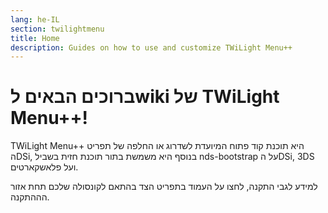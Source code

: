 ```yaml
---
lang: he-IL
section: twilightmenu
title: Home
description: Guides on how to use and customize TWiLight Menu++
---
```


# ברוכים הבאים לwiki של TWiLight Menu++!

TWiLight Menu++ היא תוכנת קוד פתוח המיועדת לשדרוג או החלפה של תפריט הDSi, בנוסף היא משמשת בתור תוכנת חזית בשביל nds-bootstrap על הDSi, 3DS ועל פלאשקארטים.

למידע לגבי התקנה, לחצו על העמוד בתפריט הצד בהתאם לקונסולה שלכם תחת אזור הההתקנה.

